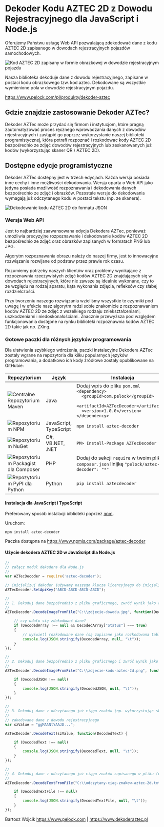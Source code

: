 # Dekoder Kodu AZTEC 2D z Dowodu Rejestracyjnego dla JavaScript i Node.js

Oferujemy Państwu usługę Web API pozwalającą zdekodować dane z kodu AZTEC 2D zapisanego w dowodach rejestracyjnych pojazdów samochodowych.

![Kod AZTEC 2D zapisany w formie obrazkowej w dowodzie rejestracyjnym pojazdu](https://www.pelock.com/img/pl/produkty/dekoder-aztec/dowod-rejestracyjny-kod-aztec-2d.jpg)

Nasza biblioteka dekoduje dane z dowodu rejestracyjnego, zapisane w postaci kodu obrazkowego tzw. kod aztec. Dekodowane są wszystkie wymienione pola w dowodzie rejestracyjnym pojazdu.

https://www.pelock.com/pl/produkty/dekoder-aztec

## Gdzie znajdzie zastosowanie Dekoder AZTec?

Dekoder AZTec może przydać się firmom i instytucjom, które pragną zautomatyzować proces ręcznego wprowadzania danych z dowodów rejestracyjnych i zastąpić go poprzez wykorzystanie naszej biblioteki programistycznej, która potrafi rozpoznać i rozkodowac kody AZTEC 2D bezpośrednio ze zdjęć dowodów rejestracyjnych lub zeskanowanych już kodów (wykorzystując skaner QR / AZTEC 2D).

## Dostępne edycje programistyczne

Dekoder AZTec dostepny jest w trzech edycjach. Każda wersja posiada inne cechy i inne możliwości dekodowania. Wersja oparta o Web API jako jedyna posiada możliwość rozpoznawania i dekodowania danych bezpośrednio ze zdjęć i obrazków. Pozostałe wersje do dekodowania wymagają już odczytanego kodu w postaci tekstu (np. ze skanera).

![Dekodowanie kodu AZTEC 2D do formatu JSON](https://www.pelock.com/img/pl/produkty/dekoder-aztec/dekodowanie-kodu-aztec-2d-do-json.png)

### Wersja Web API

Jest to najbardziej zaawansowana edycja Dekodera AZTec, ponieważ umożliwia precyzyjne rozpoznawanie i dekodowanie kodów AZTEC 2D bezpośrednio ze zdjęć oraz obrazków zapisanych w formatach PNG lub JPG.

Algorytm rozpoznawania obrazu należy do naszej firmy, jest to innowacyjne rozwiązanie rozwijane od podstaw przez prawie rok czasu.

Rozumiemy potrzeby naszych klientów oraz problemy wynikające z rozpoznawnia rzeczywistych zdjęć kodów AZTEC 2D znajdujących się w dowodach rejestracyjnych, które nie zawsze są idealnie wykonane, czy to ze względu na rodzaj aparatu, kąta wykonania zdjęcia, refleksów czy słabej rozdzielczości.

Przy tworzeniu naszego rozwiązania wzieliśmy wszystkie te czynniki pod uwagę i w efekcie nasz algorytm radzi sobie znakomicie z rozpoznawaniem kodów AZTEC 2D ze zdjęć z wszelkiego rodzaju zniekształceniami, uszkodzeniami i niedoskonałościami. Znacznie przewyższa pod względem funkcjonowania dostępne na rynku biblioteki rozpoznawnia kodów AZTEC 2D takie jak np. ZXing.

### Gotowe paczki dla różnych języków programowania

Dla ułatwienia szybkiego wdrożenia, paczki instalacyjne Dekodera AZTec zostały wgrane na repozytoria dla kilku popularnych języków programowania, a dodatkowo ich kody źródłowe zostały opublikowane na GitHubie:

| Repozytorium | Język | Instalacja | Paczka | GitHub |
| ------------ | ----- | ---------- | ------ | ------ |
| ![Centralne Repozytorium Maven](https://www.pelock.com/img/logos/repo-maven.png) | Java | Dodaj wpis do pliku `pom.xml`<br />`<dependency>`<br />`  <groupId>com.pelock</groupId>`<br />`  <artifactId>AZTecDecoder</artifactId>`<br />`  <version>1.0.0</version>`<br />`</dependency>` | [Maven](https://search.maven.org/#search%7Cga%7C1%7Cg%3A%22com.pelock%22) | [Źródła](https://github.com/PELock/Dekoder-AZTEC-2D-Java)
| ![Repozytorium NPM](https://www.pelock.com//img/logos/repo-npm.png) | JavaScript, TypeScript | `npm install aztec-decoder` | [NPM](https://www.npmjs.com/package/aztec-decoder) | [Źródła](https://github.com/PELock/Dekoder-AZTEC-2D-JavaScript)
| ![Repozytorium NuGet](https://www.pelock.com/img/logos/repo-nuget.png) | C#, VB.NET, .NET | `PM> Install-Package AZTecDecoder` | [NuGet](https://www.nuget.org/packages/AZTecDecoder/) | [Źródła](https://github.com/PELock/Dekoder-AZTEC-2D-CSharp)
| ![Repozytorium Packagist dla Composer](https://www.pelock.com/img/logos/repo-packagist-composer.png) | PHP | Dodaj do sekcji `require` w twoim pliku `composer.json` linijkę `"pelock/aztec-decoder": "*"` | [Packagist](https://packagist.org/packages/pelock/aztec-decoder) | [Źródła](https://github.com/PELock/Dekoder-AZTEC-2D-PHP)
| ![Repozytorium PyPI dla Python](https://www.pelock.com/img/logos/repo-pypi.png) | Python | `pip install aztecdecoder` | [PyPi](https://pypi.org/project/aztecdecoder/) | [Źródła](https://github.com/PELock/Dekoder-AZTEC-2D-Python)

#### Instalacja dla JavaScript i TypeScript

Preferowany sposób instalacji biblioteki poprzez [npm](https://www.npmjs.com/).

Uruchom:

```
npm install aztec-decoder
```

Paczka dostępna na https://www.npmjs.com/package/aztec-decoder

#### Użycie dekodera AZTEC 2D w JavaScript dla Node.js

```javascript
//
// załącz moduł dekodera dla Node.js
//
var AZTecDecoder = require('aztec-decoder');

// inicjalizuj dekoder (używamy naszego klucza licencyjnego do inicjalizacji)
AZTecDecoder.SetApiKey("ABCD-ABCD-ABCD-ABCD");

//
// 1. Dekoduj dane bezpośrednio z pliku graficznego, zwróć wynik jako rozkodowaną tablicę elementów JSON
//
AZTecDecoder.DecodeImageFromFile("C:\\zdjecie-dowodu.jpg", function(DecodedArray) {

    // czy udało się zdekodować dane?
    if (DecodedArray !== null && DecodedArray["Status"] === true)
    {
        // wyświetl rozkodowane dane (są zapisane jako rozkodowana tablica elementów JSON)
        console.log(JSON.stringify(DecodedArray, null, "\t"));
    }
});

//
// 2. Dekoduj dane bezpośrednio z pliku graficznego i zwróć wynik jako rozkodowaną tablicę elementów JSON
//
AZTecDecoder.DecodeImageFromFile("C:\\zdjecie-kodu-aztec-2d.png", function(DecodedJSON) {

    if (DecodedJSON !== null)
    {
        console.log(JSON.stringify(DecodedJSON, null, "\t"));
    }
});

//
// 3. Dekoduj dane z odczytanego już ciągu znaków (np. wykorzystując skaner ręczny)
//
// zakodowane dane z dowodu rejestracyjnego
var szValue = "ggMAANtYAAJD...";

AZTecDecoder.DecodeText(szValue, function(DecodedText) {

    if (DecodedText !== null)
    {
        console.log(JSON.stringify(DecodedText, null, "\t"));
    }
});

//
// 4. Dekoduj dane z odczytanego już ciągu znaków zapisanego w pliku (np. wykorzystując skaner ręczny)
//
AZTecDecoder.DecodeTextFromFile("C:\\odczytany-ciag-znakow-aztec-2d.txt", function(DecodedTextFile) {

    if (DecodedTextFile !== null)
    {
        console.log(JSON.stringify(DecodedTextFile, null, "\t"));
    }
});
```

Bartosz Wójcik
https://www.pelock.com | https://www.dekoderaztec.pl
